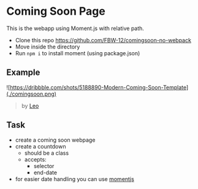 # Coming Soon Page

This is the webapp using Moment.js with relative path.

- Clone this repo https://github.com/FBW-12/comingsoon-no-webpack
- Move inside the directory
- Run `npm i` to install moment (using package.json)

## Example

![https://dribbble.com/shots/5188890-Modern-Coming-Soon-Template](./comingsoon.png)

> by [Leo](https://dribbble.com/flatheme)

## Task

- create a coming soon webpage
- create a countdown
  - should be a class
  - accepts:
    - selector
    - end-date
- for easier date handling you can use [momentjs](https://momentjs.com)

